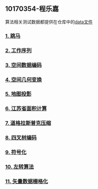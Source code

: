 ## 10170354-程乐嘉

算法相关测试数据都提供在仓库中的[data文件](https://github.com/Terasassin/Terasassin.github.io/tree/master/data)

### [1. 跳马](https://terasassin.github.io/tasks/ex1/jumpma.html)
### [2. 工作序列](https://terasassin.github.io/tasks/ex1/工作序列.html)
### [3. 空间数据编码](https://terasassin.github.io/tasks/ex2/空间数据编码_名字.html)
### [4. 空间几何变换](https://terasassin.github.io/tasks/ex3/空间变换_名字.html)
### [5. 地图投影](https://terasassin.github.io/tasks/ex4/projection.html)
### [6. 江苏省面积计算](https://terasassin.github.io/tasks/ex5/areaCal.html)
### [7. 道格拉斯普克压缩](https://terasassin.github.io/tasks/ex6/道格拉斯.html)
### [8. 四叉树编码](https://terasassin.github.io/tasks/ex7/QuadTree.html)
### [9. 符号化](https://terasassin.github.io/tasks/ex8/symbol.html)
### [10. 左转算法](https://terasassin.github.io/tasks/ex9/leftTurn.html)
### [11. 矢量数据栅格化](https://terasassin.github.io/tasks/ex10/raster.html)
